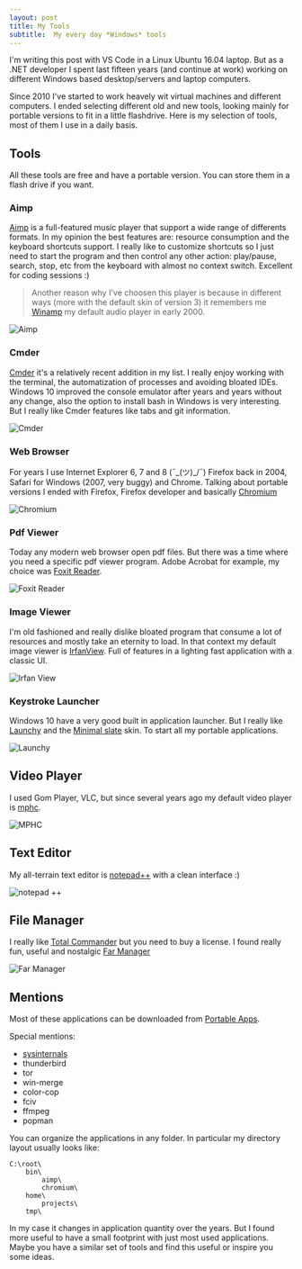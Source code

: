 ```yaml
---
layout: post
title: My Tools
subtitle:  My every day *Windows* tools
---
```


I'm writing this post with VS Code in a Linux Ubuntu 16.04 laptop. But as a .NET developer I spent last fifteen years (and continue at work) working on different Windows based desktop/servers and laptop computers.

Since 2010 I've started to work heavely wit virtual machines and different computers. I ended selecting different old and new tools, looking mainly for portable versions to fit in a little flashdrive. Here is my selection of tools, most of them I use in a daily basis.

## Tools

All these tools are free and have a portable version. You can store them in a flash drive if you want.

### Aimp

[Aimp](http://www.aimp.ru/) is a full-featured music player that support a wide range of differents formats. In my opinion the best features are: resource consumption and the keyboard shortcuts support. I really like to customize shortcuts so I just need to start the program and then control any other action: play/pause, search, stop, etc from the keyboard with almost no context switch. Excellent for coding sessions :)

> Another reason why I've choosen this player is because in different ways (more with the default skin of version 3) it remembers me [Winamp](http://www.winamp.com) my default audio player in early 2000.

![Aimp](../img/2017-08-08-my-tools/01-aimp.jpg)

### Cmder

[Cmder](http://cmder.net/) it's a relatively recent addition in my list. I really enjoy working with the terminal, the automatization of processes and avoiding bloated IDEs. Windows 10 improved the console emulator after years and years without any change, also the option to install bash in Windows is very interesting. But I really like Cmder features like tabs and git information.

![Cmder](../img/2017-08-08-my-tools/02-cmder.jpg)

### Web Browser

For years I use Internet Explorer 6, 7 and 8 (¯\_(ツ)_/¯) Firefox back in 2004, Safari for Windows (2007, very buggy) and Chrome. Talking about portable versions I ended with Firefox, Firefox developer and basically [Chromium](https://download-chromium.appspot.com/)

![Chromium](../img/2017-08-08-my-tools/03-chromium.jpg)

### Pdf Viewer

Today any modern web browser open pdf files. But there was a time where you need a specific pdf viewer program. Adobe Acrobat for example, my choice was [Foxit Reader](https://www.foxitsoftware.com/pdf-reader/). 

![Foxit Reader](../img/2017-08-08-my-tools/04-foxit-reader.jpg)

### Image Viewer

I'm old fashioned and really dislike bloated program that consume a lot of resources and mostly take an eternity to load. In that context my default image viewer is [IrfanView](http://www.irfanview.com/). Full of features in a lighting fast application with a classic UI.

![Irfan View](../img/2017-08-08-my-tools/05-irfan-view.jpg)

### Keystroke Launcher

Windows 10 have a very good built in application launcher. But I really like [Launchy](https://www.launchy.net/) and the [Minimal slate](http://octoberdesign.co/downloads/Minimal%20Slate.zip) skin. To start all my portable applications.

![Launchy](../img/2017-08-08-my-tools/06-launchy.jpg)

## Video Player

I used Gom Player, VLC, but since several years ago my default video player is [mphc](https://mpc-hc.org/).

![MPHC](../img/2017-08-08-my-tools/07-mphc.jpg)

## Text Editor

My all-terrain text editor is [notepad++](https://notepad-plus-plus.org/) with a clean interface :)

![notepad ++](../img/2017-08-08-my-tools/08-notepad-plus-plus.jpg)

## File Manager

I really like [Total Commander](https://www.ghisler.com/) but you need to buy a license. I found really fun, useful and nostalgic [Far Manager](http://www.farmanager.com/) 

![Far Manager](../img/2017-08-08-my-tools/09-far.jpg)

## Mentions

Most of these applications can be downloaded from [Portable Apps](https://portableapps.com). 

Special mentions: 

- [sysinternals](https://docs.microsoft.com/en-us/sysinternals/downloads/sysinternals-suite)
- thunderbird
- tor
- win-merge
- color-cop
- fciv
- ffmpeg
- popman

You can organize the applications in any folder. In particular my directory layout usually looks like:

    C:\root\
        bin\
            aimp\
            chromium\
        home\
            projects\
        tmp\

In my case it changes in application quantity over the years. But I found more useful to have a small footprint with just most used applications. Maybe you have a similar set of tools and find this useful or inspire you some ideas.